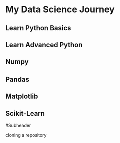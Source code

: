 # My Data Science Journey
## Learn Python Basics
## Learn Advanced Python
## Numpy
## Pandas
## Matplotlib
## Scikit-Learn

#Subheader

cloning a repository